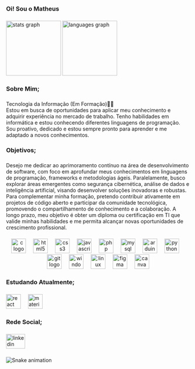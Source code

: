 
<h3 align="left">Oi! Sou o Matheus</h3>

###

<div align="left">
  <img src="https://github-readme-stats.vercel.app/api?username=BONE-TI&hide_title=false&hide_rank=false&show_icons=true&include_all_commits=true&count_private=true&disable_animations=false&theme=tokyonight&locale=en&hide_border=false&order=1" height="150" alt="stats graph"  />
  <img src="https://github-readme-stats.vercel.app/api/top-langs?username=BONE-TI&locale=en&hide_title=false&layout=compact&card_width=320&langs_count=5&theme=tokyonight&hide_border=false&order=2" height="150" alt="languages graph"  />
</div>

###

<h3 align="left">Sobre Mim;</h3>

###

<p align="left">Tecnologia da Informação (Em Formação)👨‍💻<br>Estou em busca de oportunidades para aplicar meu conhecimento e adquirir experiência no mercado de trabalho. Tenho habilidades em informática e estou conhecendo diferentes linguagens de programação. Sou proativo, dedicado e estou sempre pronto para aprender e me adaptado a novos conhecimentos.</p>

###

<h3 align="left">Objetivos;</h3>

###

<p align="left">Desejo me dedicar ao aprimoramento contínuo na área de desenvolvimento de software, com foco em aprofundar meus conhecimentos em linguagens de programação, frameworks e metodologias ágeis. Paralelamente, busco explorar áreas emergentes como segurança cibernética, análise de dados e inteligência artificial, visando desenvolver soluções inovadoras e robustas. Para complementar minha formação, pretendo contribuir ativamente em projetos de código aberto e participar da comunidade tecnológica, promovendo o compartilhamento de conhecimento e a colaboração. A longo prazo, meu objetivo é obter um diploma ou certificação em TI que valide minhas habilidades e me permita alcançar novas oportunidades de crescimento profissional.</p>

###

<div align="center">
  <img src="https://cdn.jsdelivr.net/gh/devicons/devicon/icons/c/c-original.svg" height="40" alt="c logo"  />
  <img width="12" />
  <img src="https://cdn.jsdelivr.net/gh/devicons/devicon/icons/html5/html5-original.svg" height="40" alt="html5 logo"  />
  <img width="12" />
  <img src="https://cdn.jsdelivr.net/gh/devicons/devicon/icons/css3/css3-original.svg" height="40" alt="css3 logo"  />
  <img width="12" />
  <img src="https://cdn.jsdelivr.net/gh/devicons/devicon/icons/javascript/javascript-original.svg" height="40" alt="javascript logo"  />
  <img width="12" />
  <img src="https://cdn.jsdelivr.net/gh/devicons/devicon/icons/php/php-original.svg" height="40" alt="php logo"  />
  <img width="12" />
  <img src="https://cdn.jsdelivr.net/gh/devicons/devicon/icons/mysql/mysql-original.svg" height="40" alt="mysql logo"  />
  <img width="12" />
  <img src="https://cdn.jsdelivr.net/gh/devicons/devicon/icons/arduino/arduino-original.svg" height="40" alt="arduino logo"  />
  <img width="12" />
  <img src="https://cdn.jsdelivr.net/gh/devicons/devicon/icons/python/python-original.svg" height="40" alt="python logo"  />
  <img width="12" />
  <img src="https://cdn.jsdelivr.net/gh/devicons/devicon/icons/git/git-original.svg" height="40" alt="git logo"  />
  <img width="12" />
  <img src="https://cdn.jsdelivr.net/gh/devicons/devicon/icons/windows8/windows8-original.svg" height="40" alt="windows8 logo"  />
  <img width="12" />
  <img src="https://cdn.jsdelivr.net/gh/devicons/devicon/icons/linux/linux-original.svg" height="40" alt="linux logo"  />
  <img width="12" />
  <img src="https://cdn.jsdelivr.net/gh/devicons/devicon/icons/figma/figma-original.svg" height="40" alt="figma logo"  />
  <img width="12" />
  <img src="https://cdn.jsdelivr.net/gh/devicons/devicon/icons/canva/canva-original.svg" height="40" alt="canva logo"  />
</div>

###

<h3 align="left">Estudando Atualmente;</h3>

###

<div align="left">
  <img src="https://cdn.jsdelivr.net/gh/devicons/devicon/icons/react/react-original.svg" height="40" alt="react logo"  />
  <img width="12" />
  <img src="https://cdn.jsdelivr.net/gh/devicons/devicon/icons/materialui/materialui-original.svg" height="40" alt="materialui logo"  />
</div>

###

<h3 align="left">Rede Social;</h3>

###

<div align="left">
  <a href="https://www.linkedin.com/in/matheus-henrique-518987218/" target="_blank">
    <img src="https://raw.githubusercontent.com/maurodesouza/profile-readme-generator/master/src/assets/icons/social/linkedin/default.svg" width="52" height="40" alt="linkedin logo"  />
  </a>
</div>

###

<img src="https://raw.githubusercontent.com/BONE-TI/BONE-TI/output/snake.svg" alt="Snake animation" />

###

